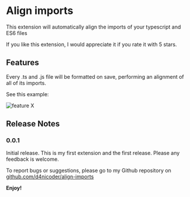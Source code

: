 # Align imports

This extension will automatically align the imports of your typescript and ES6 files

If you like this extension, I would appreciate it if you rate it with 5 stars.
## Features

Every .ts and .js file will be formatted on save, performing an alignment of all of its imports.

See this example:

![feature X](https://github.com/d4nicoder/malign-imports/main/assets/align-imports.gif)

## Release Notes

### 0.0.1

Initial release. This is my first extension and the first release. Please any feedback is welcome.

To report bugs or suggestions, please go to my Github repository on [github.com/d4nicoder/align-imports](https://github.com/d4nicode/align-imports)

**Enjoy!**
